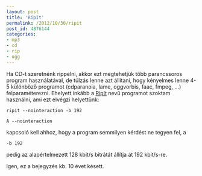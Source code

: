 ```yaml
---
layout: post
title: 'RipIt'
permalink: /2012/10/30/ripit
post_id: 4876144
categories: 
- mp3
- cd
- rip
- ogg
---
```


Ha CD-t szeretnénk rippelni, akkor ezt megtehetjük több parancssoros program használatával, de túlzás lenne azt állítani, hogy kényelmes lenne 4-5 különböző programot (cdparanoia, lame, oggvorbis, faac, fmpeg, ...) felparaméterezni. Ehelyett inkább a 
[RipIt](http://www.suwald.com/ripit/about.php) nevű programot szoktam használni, ami ezt elvégzi helyettünk:

```
ripit --nointeraction -b 192
```

```
A --nointeraction
```
 kapcsoló kell ahhoz, hogy a program semmilyen kérdést ne tegyen fel, a 
```
-b 192
```
 pedig az alapértelmezett 128 kbit/s bitrátát állítja át 192 kbit/s-re.

Igen, ez a bejegyzés kb. 10 évet késett.